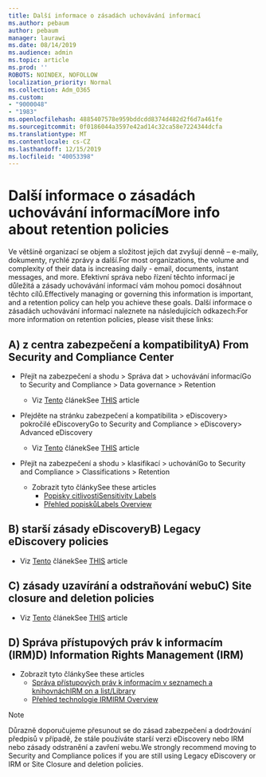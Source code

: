 ```yaml
---
title: Další informace o zásadách uchovávání informací
ms.author: pebaum
author: pebaum
manager: laurawi
ms.date: 08/14/2019
ms.audience: admin
ms.topic: article
ms.prod: ''
ROBOTS: NOINDEX, NOFOLLOW
localization_priority: Normal
ms.collection: Adm_O365
ms.custom:
- "9000048"
- "1983"
ms.openlocfilehash: 4885407578e959bddcdd8374d482d2f6d7a461fe
ms.sourcegitcommit: 0f0186044a3597e42ad14c32ca58e7224344dcfa
ms.translationtype: MT
ms.contentlocale: cs-CZ
ms.lasthandoff: 12/15/2019
ms.locfileid: "40053398"
---
```

# <a name="more-info-about-retention-policies"></a><span data-ttu-id="bf53b-102">Další informace o zásadách uchovávání informací</span><span class="sxs-lookup"><span data-stu-id="bf53b-102">More info about retention policies</span></span>

<span data-ttu-id="bf53b-103">Ve většině organizací se objem a složitost jejich dat zvyšují denně – e-maily, dokumenty, rychlé zprávy a další.</span><span class="sxs-lookup"><span data-stu-id="bf53b-103">For most organizations, the volume and complexity of their data is increasing daily - email, documents, instant messages, and more.</span></span> <span data-ttu-id="bf53b-104">Efektivní správa nebo řízení těchto informací je důležitá a zásady uchovávání informací vám mohou pomoci dosáhnout těchto cílů.</span><span class="sxs-lookup"><span data-stu-id="bf53b-104">Effectively managing or governing this information is important, and a retention policy can help you achieve these goals.</span></span> <span data-ttu-id="bf53b-105">Další informace o zásadách uchovávání informací naleznete na následujících odkazech:</span><span class="sxs-lookup"><span data-stu-id="bf53b-105">For more information on retention policies, please visit these links:</span></span>

## <a name="a-from-security-and-compliance-center"></a><span data-ttu-id="bf53b-106">A) z centra zabezpečení a kompatibility</span><span class="sxs-lookup"><span data-stu-id="bf53b-106">A) From Security and Compliance Center</span></span>

- <span data-ttu-id="bf53b-107">Přejít na zabezpečení a shodu > Správa dat > uchovávání informací</span><span class="sxs-lookup"><span data-stu-id="bf53b-107">Go to Security and Compliance > Data governance > Retention</span></span>
  - <span data-ttu-id="bf53b-108">Viz [Tento](https://docs.microsoft.com/office365/securitycompliance/retention-policies) článek</span><span class="sxs-lookup"><span data-stu-id="bf53b-108">See [THIS](https://docs.microsoft.com/office365/securitycompliance/retention-policies) article</span></span>

- <span data-ttu-id="bf53b-109">Přejděte na stránku zabezpečení a kompatibilita > eDiscovery> pokročilé eDiscovery</span><span class="sxs-lookup"><span data-stu-id="bf53b-109">Go to Security and Compliance > eDiscovery> Advanced eDiscovery</span></span> 
  - <span data-ttu-id="bf53b-110">Viz [Tento](https://docs.microsoft.com/office365/securitycompliance/ediscovery-cases) článek</span><span class="sxs-lookup"><span data-stu-id="bf53b-110">See [THIS](https://docs.microsoft.com/office365/securitycompliance/ediscovery-cases) article</span></span>

- <span data-ttu-id="bf53b-111">Přejít na zabezpečení a shodu > klasifikací > uchování</span><span class="sxs-lookup"><span data-stu-id="bf53b-111">Go to Security and Compliance > Classifications > Retention</span></span>
  - <span data-ttu-id="bf53b-112">Zobrazit tyto články</span><span class="sxs-lookup"><span data-stu-id="bf53b-112">See these articles</span></span>
    - [<span data-ttu-id="bf53b-113">Popisky citlivosti</span><span class="sxs-lookup"><span data-stu-id="bf53b-113">Sensitivity Labels</span></span>](https://docs.microsoft.com/office365/securitycompliance/sensitivity-labels)
    - [<span data-ttu-id="bf53b-114">Přehled popisků</span><span class="sxs-lookup"><span data-stu-id="bf53b-114">Labels Overview</span></span>](https://docs.microsoft.com/office365/securitycompliance/labels)

## <a name="b-legacy-ediscovery-policies"></a><span data-ttu-id="bf53b-115">B) starší zásady eDiscovery</span><span class="sxs-lookup"><span data-stu-id="bf53b-115">B) Legacy eDiscovery policies</span></span>

- <span data-ttu-id="bf53b-116">Viz [Tento](https://support.office.com/article/Set-up-an-eDiscovery-Center-in-SharePoint-Online-A18F8975-AA7F-43B4-A7D6-001D14744D8E) článek</span><span class="sxs-lookup"><span data-stu-id="bf53b-116">See [THIS](https://support.office.com/article/Set-up-an-eDiscovery-Center-in-SharePoint-Online-A18F8975-AA7F-43B4-A7D6-001D14744D8E) article</span></span>

## <a name="c-site-closure-and-deletion-policies"></a><span data-ttu-id="bf53b-117">C) zásady uzavírání a odstraňování webu</span><span class="sxs-lookup"><span data-stu-id="bf53b-117">C) Site closure and deletion policies</span></span>

- <span data-ttu-id="bf53b-118">Viz [Tento](https://support.office.com/article/Use-policies-for-site-closure-and-deletion-A8280D82-27FD-48C5-9ADF-8A5431208BA5) článek</span><span class="sxs-lookup"><span data-stu-id="bf53b-118">See [THIS](https://support.office.com/article/Use-policies-for-site-closure-and-deletion-A8280D82-27FD-48C5-9ADF-8A5431208BA5) article</span></span>  

## <a name="d-information-rights-management-irm"></a><span data-ttu-id="bf53b-119">D) Správa přístupových práv k informacím (IRM)</span><span class="sxs-lookup"><span data-stu-id="bf53b-119">D) Information Rights Management (IRM)</span></span>

- <span data-ttu-id="bf53b-120">Zobrazit tyto články</span><span class="sxs-lookup"><span data-stu-id="bf53b-120">See these articles</span></span>
  - [<span data-ttu-id="bf53b-121">Správa přístupových práv k informacím v seznamech a knihovnách</span><span class="sxs-lookup"><span data-stu-id="bf53b-121">IRM on a list/Library</span></span>](https://support.office.com/article/apply-information-rights-management-to-a-list-or-library-3bdb5c4e-94fc-4741-b02f-4e7cc3c54aa1)
  - [<span data-ttu-id="bf53b-122">Přehled technologie IRM</span><span class="sxs-lookup"><span data-stu-id="bf53b-122">IRM Overview</span></span>](https://support.office.com/article/create-and-apply-information-management-policies-eb501fe9-2ef6-4150-945a-65a6451ee9e9)

> [!Note]
> <span data-ttu-id="bf53b-123">Důrazně doporučujeme přesunout se do zásad zabezpečení a dodržování předpisů v případě, že stále používáte starší verzi eDiscovery nebo IRM nebo zásady odstranění a zavření webu.</span><span class="sxs-lookup"><span data-stu-id="bf53b-123">We strongly recommend moving to Security and Compliance polices if you are still using Legacy eDiscovery or IRM or Site Closure and deletion policies.</span></span>
